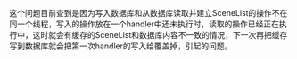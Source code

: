 这个问题目前查到是因为写入数据库和从数据库读取并建立SceneList的操作不在同一个线程，写入的操作放在一个handler中还未执行时，读取的操作已经正在执行中，这时就会有缓存的SceneList和数据库内容不一致的情况，下一次再把缓存写到数据库就会把第一次handler的写入给覆盖掉，引起的问题。